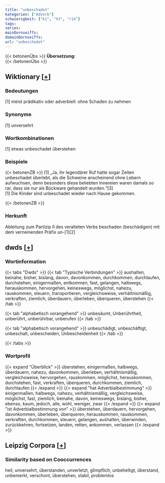 ```yaml
---
title: "unbeschadet"
kategorien: ["Adverb"]
schwierigkeit: ["k1", "h3", "r14"]
tags:
series:
mainDornseiffs:
domainDornseiffs:
url: "unbeschadet"
---
```


{{< betonenÜbs >}}
**Übersetzung:**  
{{< /betonenÜbs >}}

## Wiktionary [[+](https://de.wiktionary.org/wiki/unbeschadet)]

### Bedeutungen
[1] meist prädikativ oder adverbiell: ohne Schaden zu nehmen  

### Synonyme
[1] unversehrt  

### Wortkombinationen
[1] etwas unbeschadet überstehen  

### Beispiele
{{< betonenZB >}}
[1] „Ja, ihr legendärer Ruf hatte sogar Zeiten unbeschadet überlebt, als die Schweine anscheinend ohne Lebern aufwuchsen, denn besonders diese beliebten Innereien waren damals so rar, dass sie nur als Bückware gehandelt wurden.“[3]  
[1] Die Kinder sind unbeschadet wieder nach Hause gekommen.  

{{< /betonenZB >}}
### Herkunft
Ableitung zum Partizip II des veralteten Verbs beschaden (beschädigen) mit dem verneinenden Präfix un-[1][2]  



## dwds [[+](https://www.dwds.de/wb/unbeschadet)]

### Wortinformation
{{< tabs "Dwds" >}}
{{< tab "Typische Verbindungen" >}}
aushalten, beinahe, bisher, bislang, davon, davonkommen, durchkommen, durchlaufen, durchstehen, einigermaßen, entkommen, fast, gelangen, halbwegs, herauskommen, hervorgehen, keineswegs, möglichst, nahezu, rauskommen, steuern, transportieren, vergleichsweise, verhältnismäßig, verkraften, ziemlich, überdauern, überleben, überqueren, überstehen
{{< /tab >}}

{{< tab "alphabetisch vorangehend" >}}
unbesäumt, Unberührtheit, unberührt, unberührbar, unberufen
{{< /tab >}}

{{< tab "alphabetisch vorangehend" >}}
unbeschädigt, unbeschäftigt, unbeschalt, unbescheiden, Unbescheidenheit
{{< /tab >}}

{{< /tabs >}}

### Wortprofil
{{< expand "Überblick" >}} überstehen, einigermaßen, halbwegs, überdauern, nahezu, davonkommen, überleben, verhältnismäßig, vergleichsweise, hervorgehen, rauskommen, möglichst, herauskommen, durchstehen, fast, verkraften, überqueren, durchkommen, ziemlich, durchlaufen {{< /expand >}}
{{< expand "hat Adverbialbestimmung" >}} einigermaßen, halbwegs, nahezu, verhältnismäßig, vergleichsweise, möglichst, fast, ziemlich, beinahe, davon, keineswegs, bislang, bisher, ebenso, kaum, jedoch, alle, wohl, weniger, zwar {{< /expand >}}
{{< expand "ist Adverbialbestimmung von" >}} überstehen, überdauern, hervorgehen, davonkommen, überleben, überqueren, herauskommen, rauskommen, verkraften, durchkommen, steuern, gelangen, aushalten, überwinden, zurückkehren, fortsetzen, landen, retten, ankommen, verlassen {{< /expand >}}

## Leipzig Corpora [[+](https://corpora.uni-leipzig.de/en/res?word=unbeschadet&corpusId=deu_newscrawl-public_2018)]


### Similarity based on Cooccurrences
heil, unversehrt, überstanden, unverletzt, glimpflich, unbehelligt, überstand, unbemerkt, verschont, überstehen, stabil, problemlos

